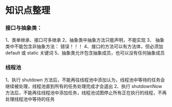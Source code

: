 # 知识点整理

### 接口与抽象类：

1、类单继承、接口可多继承
2、抽象类中抽象方法只能声明，不能实现
3、 抽象类中不能包含非抽象方法： 错误！！！
4、接口的方法可以有方法体，但必须加 default 或 static 关键词
5、抽象类允许包含抽象成员，也可以没有任何抽象成员

### 线程池

1、执行 shutdown 方法后，不能再往线程池中添加认为，线程池中等待的任务会继续被处理，线程池直到所有的任务处理完成才会退出
2、执行 shutdownNow 方法后，不能再往线程池中添加任务，线程池试图停止所有正在执行的线程，不再处理线程池中等待的任务


